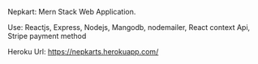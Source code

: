 Nepkart: Mern Stack Web Application.



Use: Reactjs, Express, Nodejs, Mangodb, nodemailer, React context Api, Stripe payment method




Heroku Url: https://nepkarts.herokuapp.com/
